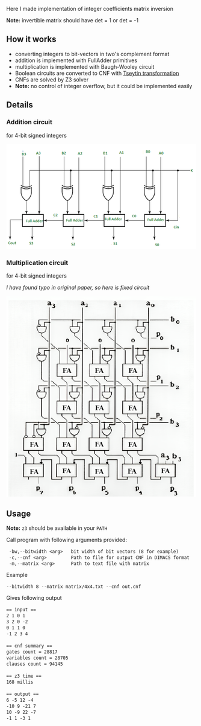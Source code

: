 Here I made implementation of integer coefficients matrix inversion

**Note:** invertible matrix should have det = 1 or det = -1

## How it works
* converting integers to bit-vectors in two's complement format
* addition is implemented with FullAdder primitives
* multiplication is implemented with Baugh-Wooley circuit
* Boolean circuits are converted to CNF with [Tseytin transformation](https://en.wikipedia.org/wiki/Tseytin_transformation)
* CNFs are solved by Z3 solver
* **Note:** no control of integer overflow, but it could be implemented easily

## Details

### Addition circuit
for 4-bit signed integers

![adder](assets/adder.png)

### Multiplication circuit
for 4-bit signed integers

*I have found typo in original paper, so here is fixed circuit*

![Baugh-Wooley multiplier](assets/baugh-wooley.png)

## Usage

**Note:** `z3` should be available in your `PATH`

Call program with following arguments provided:

```
 -bw,--bitwidth <arg>   bit width of bit vectors (8 for example)
 -c,--cnf <arg>         Path to file for output CNF in DIMACS format
 -m,--matrix <arg>      Path to text file with matrix
```

Example
```
--bitwidth 8 --matrix matrix/4x4.txt --cnf out.cnf
```

Gives following output
```
== input ==
2 1 0 1
3 2 0 -2
0 1 1 0
-1 2 3 4

== cnf summary ==
gates count = 28817
variables count = 28705
clauses count = 94145

== z3 time ==
168 millis

== output ==
6 -5 12 -4
-10 9 -21 7
10 -9 22 -7
-1 1 -3 1
```